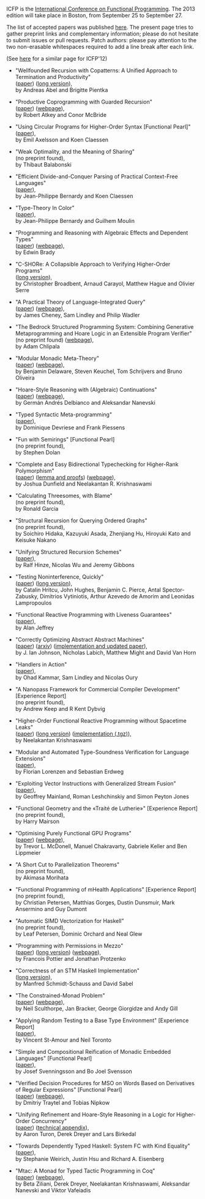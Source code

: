 ICFP is the [International Conference on Functional Programming](http://icfpconference.org/).
The 2013 edition will take place in Boston, from September 25 to September 27.

The list of accepted papers was published [here](http://icfpconference.org/icfp2013/accepted.html). The present page tries to gather preprint links and complementary information; please do not hesitate to submit issues or pull requests. Patch authors: please pay attention to the two non-erasable whitespaces required to add a line break after each link.

(See [here](https://github.com/technogeeky/icfp12-paper-links) for a similar page for ICFP'12)

- "Wellfounded Recursion with Copatterns: A Unified Approach to Termination and Productivity"   
  ([paper](http://www.cs.mcgill.ca/~bpientka/papers/icfp13.pdf))
  ([long version](http://www.tcs.ifi.lmu.de/~abel/icfp13-long.pdf)),  
  by Andreas Abel and Brigitte Pientka

- "Productive Coprogramming with Guarded Recursion"   
  ([paper](http://bentnib.org/productive.pdf))
  ([webpage](http://bentnib.org/posts/2013-03-29-productive-coprogramming.html)),  
  by Robert Atkey and Conor McBride

- "Using Circular Programs for Higher-Order Syntax [Functional Pearl]"   
  ([paper](http://www.cse.chalmers.se/~emax/documents/axelsson2013using_DRAFT.pdf)),  
  by Emil Axelsson and Koen Claessen

- "Weak Optimality, and the Meaning of Sharing"   
  (no preprint found),  
  by Thibaut Balabonski

- "Efficient Divide-and-Conquer Parsing of Practical Context-Free Languages"   
  ([paper](http://www.cse.chalmers.se/~bernardy/PP.pdf)),  
  by Jean-Philippe Bernardy and Koen Claessen

- "Type-Theory In Color"   
  ([paper](http://www.cse.chalmers.se/~bernardy/CCCC.pdf)),  
  by Jean-Philippe Bernardy and Guilhem Moulin

- "Programming and Reasoning with Algebraic Effects and Dependent Types"   
  ([paper](http://eb.host.cs.st-andrews.ac.uk/drafts/effects.pdf))
  ([webpage](http://edwinb.wordpress.com/2013/03/28/programming-and-reasoning-with-algebraic-effects-and-dependent-types/)),  
   by Edwin Brady

- "C-SHORe: A Collapsible Approach to Verifying Higher-Order Programs"   
  ([long version](http://www.cs.rhul.ac.uk/~hague/files/papers/icfp13-long.pdf)),  
  by Christopher Broadbent, Arnaud Carayol, Matthew Hague and Olivier Serre

- "A Practical Theory of Language-Integrated Query"   
  ([paper](http://homepages.inf.ed.ac.uk/jcheney/linq/essence-linq.pdf))
  ([webpage](http://homepages.inf.ed.ac.uk/jcheney/linq/)),  
  by James Cheney, Sam Lindley and Philip Wadler

- "The Bedrock Structured Programming System: Combining Generative Metaprogramming and Hoare Logic in an Extensible Program Verifier"   
  (no preprint found)
  ([webpage](http://adam.chlipala.net/papers/BedrockICFP13/)),  
  by Adam Chlipala

- "Modular Monadic Meta-Theory"   
  ([paper](http://ropas.snu.ac.kr/%7Ebruno/papers/3MT.pdf))
  ([webpage](http://www.cs.utexas.edu/~bendy/3MT/)),  
  by Benjamin Delaware, Steven Keuchel, Tom Schrijvers and Bruno Oliveira

- "Hoare-Style Reasoning with (Algebraic) Continuations"   
  ([paper](http://software.imdea.org/~germand/pubs/httcc-ext.pdf))
  ([webpage](http://software.imdea.org/~germand/HTTcc/)),  
  by Germán Andrés Delbianco and Aleksandar Nanevski

- "Typed Syntactic Meta-programming"   
  ([paper](http://people.cs.kuleuven.be/dominique.devriese/icfp002-devriese-authorversion.pdf)),  
  by Dominique Devriese and Frank Piessens

- "Fun with Semirings" [Functional Pearl]   
  (no preprint found),  
  by Stephen Dolan

- "Complete and Easy Bidirectional Typechecking for Higher-Rank Polymorphism"   
  ([paper](http://www.cs.cmu.edu/~joshuad/papers/bidir/Dunfield13_bidir_submitted.pdf))
  ([lemma and proofs](http://www.cs.cmu.edu/~joshuad/papers/bidir/Dunfield13_bidir_submitted_proofs.pdf))
  ([webpage](http://www.cs.cmu.edu/~joshuad/papers/bidir/)),  
  by Joshua Dunfield and Neelakantan R. Krishnaswami

- "Calculating Threesomes, with Blame"   
  (no preprint found),  
  by Ronald Garcia

- "Structural Recursion for Querying Ordered Graphs"   
  (no preprint found),  
  by Soichiro Hidaka, Kazuyuki Asada, Zhenjiang Hu, Hiroyuki Kato and Keisuke Nakano

- "Unifying Structured Recursion Schemes"   
  ([paper](http://www.cs.ox.ac.uk/people/jeremy.gibbons/publications/urs.pdf)),  
  by Ralf Hinze, Nicolas Wu and Jeremy Gibbons

- "Testing Noninterference, Quickly"   
  ([paper](http://research.microsoft.com/en-us/people/dimitris/safeqc-picopaper.pdf))
  ([long version](http://www.crash-safe.org/sites/default/files/testing-noninterference-draft-full_0.pdf)),  
  by Catalin Hritcu, John Hughes, Benjamin C. Pierce, Antal Spector-Zabusky, Dimitrios Vytiniotis, Arthur Azevedo de Amorim and Leonidas Lampropoulos

- "Functional Reactive Programming with Liveness Guarantees"   
  ([paper](http://ect.bell-labs.com/who/ajeffrey/papers/icfp13.pdf)),  
   by Alan Jeffrey

- "Correctly Optimizing Abstract Abstract Machines"   
  ([paper](http://www.ccs.neu.edu/home/ianj/coaam-draft.pdf))
  ([arxiv](http://arxiv.org/abs/1211.3722))
  ([implementation and updated paper](https://github.com/dvanhorn/oaam)),  
  by J. Ian Johnson, Nicholas Labich, Matthew Might and David Van Horn

- "Handlers in Action"   
  ([paper](http://homepages.inf.ed.ac.uk/slindley/papers/handlers-draft-march2013.pdf)),  
  by Ohad Kammar, Sam Lindley and Nicolas Oury

- "A Nanopass Framework for Commercial Compiler Development" [Experience Report]   
  (no preprint found),  
  by Andrew Keep and R Kent Dybvig

- "Higher-Order Functional Reactive Programming without Spacetime Leaks"   
  ([paper](http://www.mpi-sws.org/~neelk/simple-frp.pdf))
  ([long version](http://www.mpi-sws.org/~neelk/simple-frp-techreport.pdf))
  ([implementation (.tgz)](http://www.mpi-sws.org/~neelk/adjs-0.1.tgz)),  
  by Neelakantan Krishnaswami

- "Modular and Automated Type-Soundness Verification for Language Extensions"   
  ([paper](http://erdweg.org/publications/soundext-icfp13.pdf)),  
  by Florian Lorenzen and Sebastian Erdweg

- "Exploiting Vector Instructions with Generalized Stream Fusion"   
  ([paper](http://research.microsoft.com/en-us/um/people/simonpj/papers/ndp/haskell-beats-C.pdf)),  
  by Geoffrey Mainland, Roman Leshchinskiy and Simon Peyton Jones

- "Functional Geometry and the «Traité de Lutherie»" [Experience Report]   
  (no preprint found),  
  by Harry Mairson

- "Optimising Purely Functional GPU Programs"   
  ([paper](http://www.cse.unsw.edu.au/~chak/papers/acc-optim.pdf))
  ([webpage](http://www.cse.unsw.edu.au/~chak/papers/MCKL13.html)),  
  by Trevor L. McDonell, Manuel Chakravarty, Gabriele Keller and Ben Lippmeier

- "A Short Cut to Parallelization Theorems"   
  (no preprint found),  
  by Akimasa Morihata

- "Functional Programming of mHealth Applications" [Experience Report]   
  (no preprint found),  
  by Christian Petersen, Matthias Gorges, Dustin Dunsmuir, Mark Ansermino and Guy Dumont

- "Automatic SIMD Vectorization for Haskell"   
  (no preprint found),  
  by Leaf Petersen, Dominic Orchard and Neal Glew

- "Programming with Permissions in Mezzo"   
  ([paper](http://gallium.inria.fr/~fpottier/publis/pottier-protzenko-mezzo.pdf))
  ([long version](http://gallium.inria.fr/~fpottier/publis/mezzo-icfp2013-long.pdf))
  ([webpage](http://gallium.inria.fr/~protzenk/mezzo-lang/)),  
  by  Francois Pottier and Jonathan Protzenko

- "Correctness of an STM Haskell Implementation"   
  ([long version](http://www.ki.informatik.uni-frankfurt.de/papers/frank/frank50v2.pdf)),  
  by Manfred Schmidt-Schauss and David Sabel

- "The Constrained-Monad Problem"   
  ([paper](http://www.ittc.ku.edu/~neil/papers_and_talks/constrained-monad-problem.pdf))
  ([webpage](http://www.ittc.ku.edu/csdl/fpg/papers/Sculthorpe-13-ConstrainedMonad.html)),  
  by Neil Sculthorpe, Jan Bracker, George Giorgidze and Andy Gill

- "Applying Random Testing to a Base Type Environment" [Experience Report]   
  ([paper](http://www.ccs.neu.edu/home/stamourv/papers/random-testing-base-type-environment.pdf)),  
  by Vincent St-Amour and Neil Toronto

- "Simple and Compositional Reification of Monadic Embedded Languages" [Functional Pearl]   
  ([paper](http://www.cse.chalmers.se/~joels/writing/bb.pdf)),  
  by Josef Svenningsson and Bo Joel Svensson

- "Verified Decision Procedures for MSO on Words Based on Derivatives of Regular Expressions" [Functional Pearl]   
  ([paper](http://home.in.tum.de/~traytel/papers/icfp13-mso/mso.pdf))
  ([webpage](http://home.in.tum.de/~traytel/papers/icfp13-mso/index.html)),  
  by Dmitriy Traytel and Tobias Nipkow

- "Unifying Refinement and Hoare-Style Reasoning in a Logic for Higher-Order Concurrency"   
  ([paper](http://www.mpi-sws.org/~turon/caresl/caresl.pdf))
  ([technical appendix](http://www.mpi-sws.org/~turon/caresl/appendix.pdf)),  
  by Aaron Turon, Derek Dreyer and Lars Birkedal

- "Towards Dependently Typed Haskell: System FC with Kind Equality"   
  ([paper](http://www.cis.upenn.edu/~eir/papers/2013/fckinds/fckinds.pdf)),  
  by Stephanie Weirich, Justin Hsu and Richard A. Eisenberg

- "Mtac: A Monad for Typed Tactic Programming in Coq"   
  ([paper](http://www.mpi-sws.org/~beta/mtac/mtac.pdf))
  ([webpage](http://www.mpi-sws.org/~beta/mtac/)),  
  by Beta Ziliani, Derek Dreyer, Neelakantan Krishnaswami, Aleksandar Nanevski and Viktor Vafeiadis
